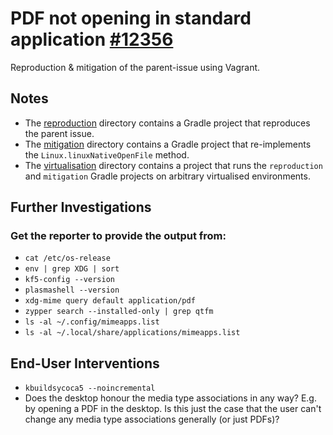 # PDF not opening in standard application [#12356](https://github.com/JabRef/jabref/issues/12356)

Reproduction & mitigation of the parent-issue using Vagrant.

## Notes

- The [reproduction](./reproduction) directory contains a Gradle project that reproduces the parent issue.
- The [mitigation](./mitigation) directory contains a Gradle project that re-implements the `Linux.linuxNativeOpenFile`
  method.
- The [virtualisation](./virtualisation) directory contains a project that runs the `reproduction` and `mitigation`
  Gradle projects on arbitrary virtualised environments.

## Further Investigations

### Get the reporter to provide the output from:

- `cat /etc/os-release`
- `env | grep XDG | sort`
- `kf5-config --version`
- `plasmashell --version`
- `xdg-mime query default application/pdf`
- `zypper search --installed-only | grep qtfm`
- `ls -al ~/.config/mimeapps.list`
- `ls -al ~/.local/share/applications/mimeapps.list`

## End-User Interventions

- `kbuildsycoca5 --noincremental`
- Does the desktop honour the media type associations in any way? E.g. by opening a PDF in the desktop. Is this just the
  case that the user can't change any media type associations generally (or just PDFs)?
